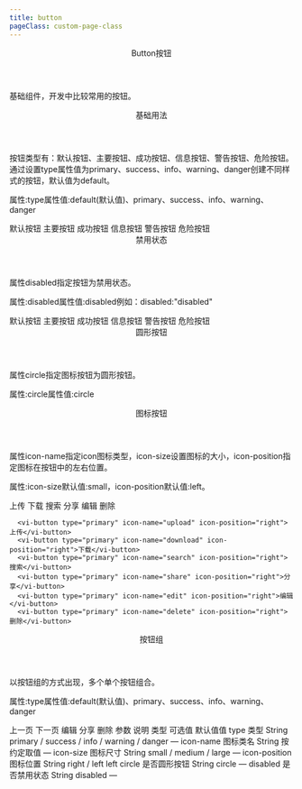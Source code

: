 ```yaml
---
title: button
pageClass: custom-page-class
---
```

<ClientOnly>
<Common-code-format>

  <div slot="componentNameTitle" class="component">
    <header class="component-name">
      Button按钮
    </header>
    <p class="component-text">
      基础组件，开发中比较常用的按钮。
    </p>
  </div>

  <div slot="description">
    <header class="vi-description-title">
      基础用法
    </header>
    <p class="vi-description-text">
      按钮类型有：默认按钮、主要按钮、成功按钮、信息按钮、警告按钮、危险按钮。通过设置<span class="add-color">type</span>属性值为<span class="add-color">primary</span>、<span class="add-color">success</span>、<span class="add-color">info</span>、<span class="add-color">warning</span>、<span class="add-color">danger</span>创建不同样式的按钮，默认值为<span class="add-color">default</span>。
    </p>
  </div>

  <div slot="showComponents" class="vi-show-component">
    <Button-vi-button/>
  </div>

  <section slot="paraDescription" class="vi-code-description">
    <p class="vi-paraStyle-wrapper">
        属性:<span class="vi-paraStyle">type</span>属性值:<span class="vi-paraStyle">default</span>(默认值)、<span class="vi-paraStyle">primary</span>、<span class="vi-paraStyle">success</span>、<span class="vi-paraStyle">info</span>、<span class="vi-paraStyle">warning</span>、<span class="vi-paraStyle">danger</span>
    </p>
  </section>

  <highlight-code class="codeStyle" slot="showCode" lang="vue">
    <vi-button>默认按钮</vi-button>
    <vi-button type="primary">主要按钮</vi-button>
    <vi-button type="success">成功按钮</vi-button>
    <vi-button type="info">信息按钮</vi-button>
    <vi-button type="warning">警告按钮</vi-button>
    <vi-button type="danger">危险按钮</vi-button> 
  </highlight-code>
</Common-code-format>
</ClientOnly>

<ClientOnly>
<Common-code-format>
  <div slot="description">
    <header class="vi-description-title">
      禁用状态
    </header>
    <p class="vi-description-text">
      属性<span class="add-color">disabled</span>指定按钮为禁用状态。
    </p>
  </div>

  <div slot="showComponents" class="vi-show-component">
    <Button-vi-button-disabled/>
  </div>

  <section slot="paraDescription" class="vi-code-description">
    <p class="vi-paraStyle-wrapper">
        属性:<span class="vi-paraStyle">disabled</span>属性值:<span class="vi-paraStyle">disabled</span>例如：<span class="vi-paraStyle">disabled:"disabled"</span>
    </p>
  </section>

  <highlight-code class="codeStyle" slot="showCode" lang="vue">
    <vi-button disabled="disabled">默认按钮</vi-button>
    <vi-button disabled="disabled" type="primary">主要按钮</vi-button>
    <vi-button disabled="disabled" type="success">成功按钮</vi-button>
    <vi-button disabled="disabled" type="info">信息按钮</vi-button>
    <vi-button disabled="disabled" type="warning">警告按钮</vi-button>
    <vi-button disabled="disabled" type="danger">危险按钮</vi-button>
  </highlight-code>
</Common-code-format>
</ClientOnly>

<ClientOnly>
<Common-code-format>
  <div slot="description">
    <header class="vi-description-title">
      圆形按钮
    </header>
    <p class="vi-description-text">
      属性<span class="add-color">circle</span>指定<span class="add-color">图标按钮</span>为圆形按钮。
    </p>
  </div>

  <div slot="showComponents" class="vi-show-component">
    <Button-vi-button-circle/>
  </div>

  <section slot="paraDescription" class="vi-code-description">
    <p class="vi-paraStyle-wrapper">
        属性:<span class="vi-paraStyle">circle</span>属性值:<span class="vi-paraStyle">circle</span>
    </p>
  </section>

  <highlight-code class="codeStyle" slot="showCode" lang="vue">
    <vi-button icon-size="medium" icon-name="setting" circle="circle"></vi-button>
    <vi-button icon-size="medium" icon-name="upload" circle="circle"></vi-button>
    <vi-button icon-size="medium" icon-name="download" circle="circle"></vi-button>
    <vi-button icon-size="medium" icon-name="search" circle="circle"></vi-button>
  </highlight-code>
</Common-code-format>
</ClientOnly>

<ClientOnly>
<Common-code-format>
  <div slot="description">
    <header class="vi-description-title">
      图标按钮
    </header>
    <p class="vi-description-text">
      属性<span class="add-color">icon-name</span>指定icon图标类型，<span class="add-color">icon-size</span>设置图标的大小，<span class="add-color">icon-position</span>指定图标在按钮中的左右位置。
    </p>
  </div>

  <div slot="showComponents" class="vi-show-component">
    <Button-vi-button-icon/>
  </div>

  <section slot="paraDescription" class="vi-code-description">
    <p class="vi-paraStyle-wrapper">
        属性:<span class="vi-paraStyle">icon-size</span>默认值:<span class="vi-paraStyle">small</span>，<span class="vi-paraStyle">icon-position</span>默认值:<span class="vi-paraStyle">left</span>。
    </p>
  </section>

  <highlight-code class="codeStyle" slot="showCode" lang="vue">
      <vi-button type="primary" icon-name="upload">上传</vi-button>
      <vi-button type="primary" icon-name="download">下载</vi-button>
      <vi-button type="primary" icon-name="search">搜索</vi-button>
      <vi-button type="primary" icon-name="share">分享</vi-button>
      <vi-button type="primary" icon-name="edit">编辑</vi-button>
      <vi-button type="primary" icon-name="delete">删除</vi-button>
      
      <vi-button type="primary" icon-name="upload" icon-position="right">上传</vi-button>
      <vi-button type="primary" icon-name="download" icon-position="right">下载</vi-button>
      <vi-button type="primary" icon-name="search" icon-position="right">搜索</vi-button>
      <vi-button type="primary" icon-name="share" icon-position="right">分享</vi-button>
      <vi-button type="primary" icon-name="edit" icon-position="right">编辑</vi-button>
      <vi-button type="primary" icon-name="delete" icon-position="right">删除</vi-button>
  </highlight-code>
</Common-code-format>
</ClientOnly>

<ClientOnly>
<Common-code-format>
  <div slot="description">
    <header class="vi-description-title">
      按钮组
    </header>
    <p class="vi-description-text">
      以按钮组的方式出现，多个单个按钮组合。
    </p>
  </div>

  <div slot="showComponents" class="vi-show-component">
    <Button-vi-button-group/>
  </div>

  <section slot="paraDescription" class="vi-code-description">
    <p class="vi-paraStyle-wrapper">
        属性:<span class="vi-paraStyle">type</span>属性值:<span class="vi-paraStyle">default</span>(默认值)、<span class="vi-paraStyle">primary</span>、<span class="vi-paraStyle">success</span>、<span class="vi-paraStyle">info</span>、<span class="vi-paraStyle">warning</span>、<span class="vi-paraStyle">danger</span>
    </p>
  </section>

  <highlight-code class="codeStyle" slot="showCode" lang="vue">
    <vi-button-group>
      <vi-button type="primary" icon-name="left">上一页</vi-button>
      <vi-button type="primary" icon-name="right" icon-position="right">下一页</vi-button>
    </vi-button-group>
    <vi-button-group>
      <vi-button type="primary" icon-name="edit">编辑</vi-button>
      <vi-button type="primary" icon-name="share">分享</vi-button>
      <vi-button type="primary" icon-name="delete">删除</vi-button>
    </vi-button-group>
  </highlight-code>
</Common-code-format>
</ClientOnly>

<ClientOnly>
<Common-create-form>
  <thead slot="form-header" class="formHead">
      <tr class="formHeadRow">
          <th class="formHeadCol">参数</th>
          <th class="formHeadCol">说明</th>
          <th class="formHeadCol">类型</th>
          <th class="formHeadCol">可选值</th>
          <th class="formHeadCol">默认值值</th>
      </tr>
  </thead>
  <tbody slot="form-body" class="formBody">
      <tr class="formBodyRow">
          <td class="formBodyCol">type</td>
          <td class="formBodyCol">类型</td>
          <td class="formBodyCol">String</td>
          <td class="formBodyCol">primary / success / info / warning / danger</td>
          <td class="formBodyCol">—</td>
      </tr>
      <tr class="formBodyRow">
          <td class="formBodyCol">icon-name</td>
          <td class="formBodyCol">图标类名</td>
          <td class="formBodyCol">String</td>
          <td class="formBodyCol">按约定取值</td>
          <td class="formBodyCol">—</td>
      </tr>
      <tr class="formBodyRow">
          <td class="formBodyCol">icon-size</td>
          <td class="formBodyCol">图标尺寸</td>
          <td class="formBodyCol">String</td>
          <td class="formBodyCol">small / medium / large</td>
          <td class="formBodyCol">—</td>
      </tr>
      <tr class="formBodyRow">
          <td class="formBodyCol">icon-position</td>
          <td class="formBodyCol">图标位置</td>
          <td class="formBodyCol">String</td>
          <td class="formBodyCol">right / left</td>
          <td class="formBodyCol">left</td>
      </tr>
      <tr class="formBodyRow">
          <td class="formBodyCol">circle</td>
          <td class="formBodyCol">是否圆形按钮</td>
          <td class="formBodyCol">String</td>
          <td class="formBodyCol">circle</td>
          <td class="formBodyCol">—</td>
      </tr>
      <tr class="formBodyRow">
          <td class="formBodyCol">disabled</td>
          <td class="formBodyCol">是否禁用状态</td>
          <td class="formBodyCol">String</td>
          <td class="formBodyCol">disabled</td>
          <td class="formBodyCol">—</td>
      </tr>
  </tbody>
</Common-create-form>
</ClientOnly>
